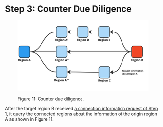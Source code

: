 # Step 3: Counter Due Diligence

<figure><img src="../../../../.gitbook/assets/upload_e446ea65de6daf7f9ff023f029851e55.jpg" alt=""><figcaption><p>Figure 11: Counter due diligence.</p></figcaption></figure>

After the target region B received [a connection information request of Step 1](step-1-connection-information-request.md), it query the connected regions about the information of the origin region A as shown in Figure 11.



